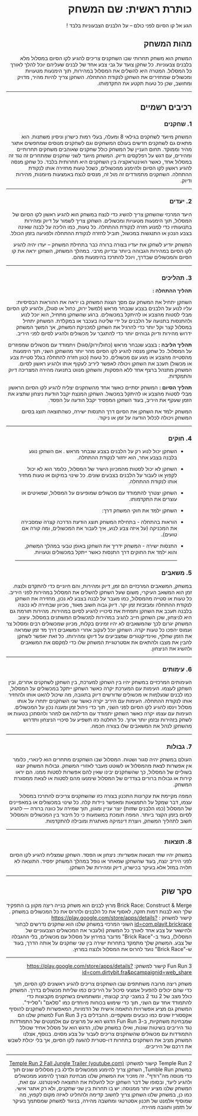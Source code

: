 <div dir='rtl' lang='he'>

# כותרת ראשית: שם המשחק

הגע אל קו הסיום לפני כולם – על הלבנים הצבעוניות בלבד !

## מהות המשחק

המשחק הוא משחק תחרותי שבו השחקנים צריכים להגיע לקו הסיום במסלול מלא בלבנים צבעוניות. כל שחקן צועד על גבי צבע אחד של לבנים שעליהם יוכל להלך לאורך כל המסלול. המטרה היא להשלים את המסלול במהירות, תוך הימנעות מטעויות ומכשולים שמחזירים את השחקן לנקודת ההתחלה. השחקן צריך להיות מהיר, מדויק ומחושב, שכן כל טעות תקטע את התקדמותו.

---


## רכיבים רשמיים

### 1. שחקנים

המשחק מיועד לשחקנים בגילאי 8 ומעלה, בעלי רמות כישרון וניסיון משתנות. הוא מתאים גם לשחקנים חדשים בעולם המשחקים וגם לשחקנים מנוסים שמחפשים אתגר מהיר וממוקד. תחום העניין של המשחק כולל שחקנים שאוהבים משחקים תחרותיים ומהירים, עם דגש על רפלקסים ודיוק. המשחק מיועד לשני שחקנים שמתחרים זה נגד זה במסלול אחד, כאשר האינטראקציה בין השחקנים היא תחרותית בלבד. כל שחקן מנסה להגיע ראשון לקו הסיום ולהימנע ממכשולים, כשכל טעות מחזירה אותו לנקודת ההתחלה. השחקנים מתמודדים זה מול זה, מנסים לנצח באמצעות מיומנות, מהירות ודיוק.

___
### 2. יעדים

היעד המרכזי שהשחקן צריך להשיג כדי לנצח במשחק הוא להגיע ראשון לקו הסיום של המסלול, תוך הימנעות מטעויות ומכשולים. השחקן צריך לשמור על דיוק ומהירות בתנועותיו כדי למנוע חזרה לנקודת ההתחלה. כל טעות, כמו הליכה על לבנה שאינה בצבע הנכון או התנגשות במכשול, תוביל לחזרה לנקודת ההתחלה ולפגיעה בזמן הכולל.

המשחק יודיע לשחקן את יעדיו בצורה ברורה כבר בתחילת המשחק – יעדו יהיה להגיע לקו הסיום במהירות הגבוהה ביותר ובדיוק מרבי. במהלך המשחק, השחקן יראה את קו הסיום והמכשולים שבדרך, ויוכל להתרכז בהימנעות מהם. 
___

### 3. תהליכים

**תהליך ההתחלה :**

השחקן יתחיל את המשחק עם מסך הצגת המשחק בו יראה את ההוראות הבסיסיות: עליו לנוע על הלבנים בצבע שנבחר מראש (למשל ירוק, כחול או סגול), ולהגיע לקו הסיום מבלי לסטות מהצבע או להיתקל במכשולים. ברגע שהשחקן מתחיל, הוא יוכל לנוע ולהתנסות בתנועה על הלבנים על ידי שליטה בעכבר או במקלדת. המשחק יתחיל במסלול קצר וקל יותר כדי להרגיל את השחקן למכניקת המשחק, אך המשך המשחק ידרוש מהירות ודיוק גבוהים יותר כדי להתגבר על מכשולים ולהגיע לסיום לפני היריב.

**תהליך הליבה :**
בצבע שנבחר מראש (כחול/ירוק/סגול) ויתמודד עם מכשולים שמפוזרים על המסלול. כל שחקן מנסה להגיע לקו הסיום מהר יותר מהשחקן השני, תוך הימנעות מהסטייה מהצבע או מגע עם מכשולים. כל טעות (כגון חזרה להתחלה בגלל סטיית צבע או מכשול) תעכב את השחקן ויכולה לאפשר ליריב לעקוף אותו ולהגיע ראשון לסיום. המשחק מתנהל ברצף אחד ללא הפסקות, והשחקן מנווט בתנועה מהירה המצריכה דיוק והתמקדות.

**תהליך הסיום :**
המשחק יסתיים כאשר אחד מהשחקנים יצליח להגיע לקו הסיום הראשון מבלי לסטות מהצבע או להיתקל במכשול. השחקן המנצח יקבל הודעת ניצחון שתציג את הזמן שעקף את היריב, בעוד השחקן המפסיד יקבל הודעה על הפסד.

המשחק ילמד את השחקן את הסיום דרך התנסות ישירה, כשהתוצאה תוצג בסיום המשחק ויכולה לכלול הודעה על זמן או ניקוד.


___
### 4. חוקים

* השחקן יכול לנוע רק על הלבנים בצבע שנבחר מראש . אם השחקן נוגע בלבנה בצבע אחר, הוא יחזור לנקודת ההתחלה.
* השחקן לא יכול לסטות מהמכיוון הישיר של המסלול, כלומר הוא לא יכול לקפוץ או לעבור על הלבנים בצבעים שונים. כל שינוי במיקום או טעות מחזיר אותו לנקודת ההתחלה.
* השחקן יצטרך להתמודד עם מכשולים שמופיעים על המסלול, שמאיטים או עוצרים את התקדמותו.

* השחקן ילמד את חוקי המשחק דרך:

* הוראות בהתחלה - בתחילת המשחק תוצג הודעת הדרכה קצרה שמסבירה את המכניקה (על איזה צבע לנוע, איך לעבור את המכשולים, ומה קורה אם טועים).
* התנסות ישירה - המשחק ידריך את השחקן באופן טבעי במהלך המשחק, והוא ילמד את החוקים דרך התנסות כאשר ייתקל במכשולים וטעויות.
     ___

### 5. משאבים

במשחק, המשאבים המרכזיים הם זמן, דיוק ומהירות, והם חיוניים כדי להתקדם ולנצח. זמן הוא המשאב העיקרי, משום שעל השחקן להשלים את המסלול במהירות לפני היריב. כל טעות או סטייה מהמסלול, כמו מעבר על לבנה בצבע לא נכון, מחזירה את השחקן לנקודת ההתחלה ומבזבזת זמן יקר. דיוק גבוה חשוב מאוד, מכיוון שבחירה לא נכונה בלבנה תעכב את השחקן ותפחית את סיכוייו להגיע לסיום במהירות. מהירות תורמת גם היא לניצחון, שכן השחקן חייב להגיב במהירות למכשולים המשתנים במסלול. עיצוב המשחק יגרום לכך שהמשאבים לא יהיו זמינים בקלות, מכיוון שמכשולים רבים ומסלול צר ועמוס יהפכו כל טעות יקרה. השחקן יוכל לעקוב אחרי המשאבים דרך מד זמן שמראה את הזמן שחלף, ואינדיקטורים שמצביעים על דיוקו ומהירותו. כל זאת יאפשר לשחקן להבין את מצבו ולהתאים את אסטרטגיית המשחק שלו כדי למקסם את המשאבים ולהשיג את הניצחון.


___
### 6. עימותים

העימותים המרכזיים במשחק יהיו בין השחקן למערכת, בין השחקן לשחקנים אחרים, ובין השחקן לעצמו. העימות עם המערכת יקרה כאשר השחקן ייתקל במכשולים על המסלול, כמו לבנים שנעלמות או מכשולים שדורשים דיוק בתגובה, מה שיכול להאט אותו ולהחזיר אותו לנקודת ההתחלה. העימות עם היריב יקרה כאשר שני השחקנים יתחרו על אותו מסלול וינסו להגיע לקו הסיום לפני השני, תוך כדי ניהול זמן ומענה נכון על המכשולים. העימות עם עצמו יקרה כאשר השחקן יתמודד עם הדילמה אם למהר ולהסתכן בטעות או לשחק בזהירות ובזמן יותר ארוך. כל החלטה כזו תשפיע על סיכויי הניצחון ותדרוש מהשחקן לנהל את המשאבים שלו בצורה חכמה.

___
### 7. גבולות

העולם במשחק יהיה סגור ושטוח. המסלול שבו השחקנים מתחרים הוא לינארי, כלומר אין אפשרות לצאת מהמסלול או לשוטט מעבר לאזורי המשחק. גבולות המשחק יוצגו בשוליים של המסלול, כך שהשחקנים יבינו שאין להם אפשרות לסטות ממנו. הם יראו קירות או גבולות ברורים בצדדים של המסלול שימנעו מהם לסטות או לצאת ממסגרת המשחק.

המפה מקיימת את עקרונות התכנון בצורה כזו שהשחקנים צריכים להתרכז במסלול עצמו, דבר שמקל על התמצאות ומאפשר ניידות קלה. כל שינוי במכשולים או במאפיינים של המסלול (כמו הלבנים שזזות) יוצר עניין ומגוון, תוך שמירה על כוונה ברורה — להגיע לסיום בזמן הקצר ביותר. המפה תומכת במשמעות כי כל חיבור בין המכשולים והמסלול חשוב לתהליך המשחק, ויוצרת דינמיקה מאתגרת ומובילה להתקדמות.


___
### 8. תוצאות
במשחק יהיו שתי תוצאות אפשריות: ניצחון או הפסד. השחקן שמצליח להגיע לקו הסיום לפני היריב ינצח, בעוד שהשחקן שמאחר או נופל במהלך המשחק יפסיד. התוצאה לא תלויה במזל אלא בעיקר בכישרון, דיוק ומהירות של השחקן.


---

## סקר שוק

Brick Race: Construct & Merge
מרוץ לבנים הוא משחק בנייה ריצה מקוון בו התפקיד שלך הוא לבנות דמות חזקה, לאסוף את כל הלבנים ולהרוס את כל המכשולים במשחק .
קישור למשחק : https://play.google.com/store/apps/details?id=com.playit.brickrace
השוני המרכזי במשחק שלנו הוא שחקנים נדרשים לבחור ולהישאר על צבע אחד לאורך כל המשחק (ולעבור את המכשולים הצבעוניים של המסלול), בעוד ב-"Brick Race" מדובר במירוץ על מסלול עם מכשולים, בלי ההגבלה של צבע. המשחק שלך מתמקד בתחרות ישירה בין שני שחקנים על אותה הדרך, בעוד ש-"Brick Race" נועד להרוס את המסלול ולנצח במרוץ.



___
 Fun Run 3
קישור למשחק: https://play.google.com/store/apps/details?id=com.dirtybit.fra&pcampaignid=web_share

משחק ריצה מרובה משתתפים שבו השחקנים צריכים להגיע ראשונים לקו הסיום, תוך כדי שהם יכולים להפעיל אמצעי סיכול על היריבים כמו שליחת מכשולים בדרך. המשחק כולל מצב של 2 נגד 2 במצבי קרב קבוצתי, ומשתמשים בשחקנים מקבוצות כדי להתמודד אחד עם השני, תוך כדי שימוש בכוחות מיוחדים כמו "סלאם" ו"סלייד". המשחק גם מציע אפשרויות התאמה אישית של הדמויות, המאפשרות לשחקנים להוסיף אקססוריז שונים כמו כובעים ומשקפיים.
ההבדלים בין Fun Run 3 למשחק שלנו הם שמבחינת משחקיות, ב-Fun Run 3 הדגש הוא על מרוצים עם אלמנטים של התמודדות נגד היריבים בשיטות שונות, ואילו במשחק שלנו, הדגש הוא על מסלול אחיד שכולל התמודדות עם מכשולים שהשחקנים צריכים לעבור על צבע מסוים. בנוסף, אצלנו המשחק מציב את השחקנים בתחרות דו-סטרית להגעה לקו הסיום, אך בלי יכולת לשבש את דרכם של היריבים.



___
 Temple Run 2
קישור למשחק: [Temple Run 2 Fall Jungle Trailer (youtube.com)](https://play.google.com/store/apps/details?id=com.imangi.templerun2)
במשחק Tumble Run, השחקן צריך להימנע ממכשולים ולדלג בין מסלולים שונים תוך כדי מנוסה מה"רודף". זה מזכיר את המשחק שלנו מבחינת הצורך להימנע ממכשולים ולהגיע ליעד, ובסופו של דבר השחקן יכול להעלות את התוצאה לאינטרנט. עם זאת, המשחק שלנו מציע יותר ממנוסה: יש בו תחרות בין שני שחקנים, ולא רק אתגר אישי. כמו כן, במשחק שלנו השחקן צריך לחשוב קדימה ולהחליט לאיזה מקום לקפוץ, מה שמוסיף אלמנט של תכנון אסטרטגי ומחשבה מהירה, בניגוד למשחק שמסתמך בעיקר על תזמון ותגובה מהירה.


</div>
